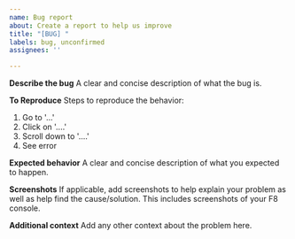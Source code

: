 ```yaml
---
name: Bug report
about: Create a report to help us improve
title: "[BUG] "
labels: bug, unconfirmed
assignees: ''

---
```


**Describe the bug**
A clear and concise description of what the bug is.

**To Reproduce**
Steps to reproduce the behavior:
1. Go to '...'
2. Click on '....'
3. Scroll down to '....'
4. See error

**Expected behavior**
A clear and concise description of what you expected to happen.

**Screenshots**
If applicable, add screenshots to help explain your problem as well as help find the cause/solution. This includes screenshots of your F8 console.

**Additional context**
Add any other context about the problem here.
